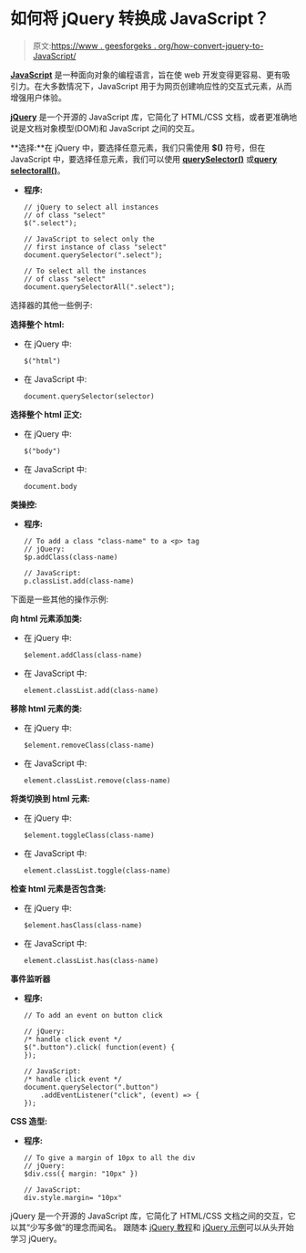 # 如何将 jQuery 转换成 JavaScript？

> 原文:[https://www . geesforgeks . org/how-convert-jquery-to-JavaScript/](https://www.geeksforgeeks.org/how-to-convert-jquery-to-javascript/)

**[JavaScript](https://www.geeksforgeeks.org/javascript-tutorial/)** 是一种面向对象的编程语言，旨在使 web 开发变得更容易、更有吸引力。在大多数情况下，JavaScript 用于为网页创建响应性的交互式元素，从而增强用户体验。

**[jQuery](https://www.geeksforgeeks.org/jquery-tutorials/)** 是一个开源的 JavaScript 库，它简化了 HTML/CSS 文档，或者更准确地说是文档对象模型(DOM)和 JavaScript 之间的交互。

**选择:**在 jQuery 中，要选择任意元素，我们只需使用 **$()** 符号，但在 JavaScript 中，要选择任意元素，我们可以使用 [**querySelector()**](https://www.geeksforgeeks.org/html-dom-queryselector-method/) 或[**query selectorall()**](https://www.geeksforgeeks.org/html-dom-queryselectorall-method/)。

*   **程序:**

    ```
    // jQuery to select all instances
    // of class "select"
    $(".select");

    // JavaScript to select only the
    // first instance of class "select"
    document.querySelector(".select");

    // To select all the instances
    // of class "select"  
    document.querySelectorAll(".select");
    ```

选择器的其他一些例子:

**选择整个 html:**

*   在 jQuery 中:

    ```
    $("html")
    ```

*   在 JavaScript 中:

    ```
    document.querySelector(selector)
    ```

**选择整个 html 正文:**

*   在 jQuery 中:

    ```
    $("body")
    ```

*   在 JavaScript 中:

    ```
    document.body
    ```

**类操控:**

*   **程序:**

    ```
    // To add a class "class-name" to a <p> tag
    // jQuery:
    $p.addClass(class-name) 

    // JavaScript:
    p.classList.add(class-name)
    ```

下面是一些其他的操作示例:

**向 html 元素添加类:**

*   在 jQuery 中:

    ```
    $element.addClass(class-name)
    ```

*   在 JavaScript 中:

    ```
    element.classList.add(class-name)
    ```

**移除 html 元素的类:**

*   在 jQuery 中:

    ```
    $element.removeClass(class-name)
    ```

*   在 JavaScript 中:

    ```
    element.classList.remove(class-name)
    ```

**将类切换到 html 元素:**

*   在 jQuery 中:

    ```
    $element.toggleClass(class-name)
    ```

*   在 JavaScript 中:

    ```
    element.classList.toggle(class-name)
    ```

**检查 html 元素是否包含类:**

*   在 jQuery 中:

    ```
    $element.hasClass(class-name)
    ```

*   在 JavaScript 中:

    ```
    element.classList.has(class-name)
    ```

**事件监听器**

*   **程序:**

    ```
    // To add an event on button click

    // jQuery:
    /* handle click event */  
    $(".button").click( function(event) { 
    });

    // JavaScript:
    /* handle click event */  
    document.querySelector(".button")
        .addEventListener("click", (event) => {
    });
    ```

**CSS 造型:**

*   **程序:**

    ```
    // To give a margin of 10px to all the div
    // jQuery:
    $div.css({ margin: "10px" }) 

    // JavaScript:
    div.style.margin= "10px"
    ```

jQuery 是一个开源的 JavaScript 库，它简化了 HTML/CSS 文档之间的交互，它以其“少写多做”的理念而闻名。
跟随本 [jQuery 教程](https://www.geeksforgeeks.org/jquery-tutorials/)和 [jQuery 示例](https://www.geeksforgeeks.org/jquery-examples/)可以从头开始学习 jQuery。